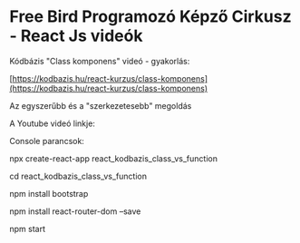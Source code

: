 # Free Bird Programozó Képző Cirkusz - React Js videók


Kódbázis "Class komponens" videó - gyakorlás:

[https://kodbazis.hu/react-kurzus/class-komponens](https://kodbazis.hu/react-kurzus/class-komponens)


Az egyszerűbb és a "szerkezetesebb" megoldás

 A Youtube videó linkje:





Console parancsok:

npx create-react-app react_kodbazis_class_vs_function

cd  react_kodbazis_class_vs_function

npm install bootstrap

npm install react-router-dom –save

npm start